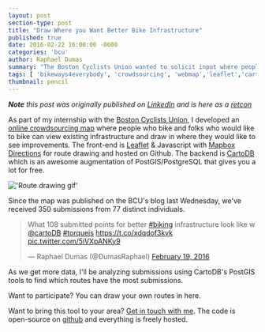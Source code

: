 ```yaml
---
layout: post
section-type: post
title: "Draw Where you Want Better Bike Infrastructure"
published: true
date: 2016-02-22 16:00:00 -0600
categories: 'bcu'
author: Raphael Dumas
summary: "The Boston Cyclists Union wanted to solicit input where people wanted better biking infrastructe, so I made a crowdsourcing map."
tags: [ 'bikeways4everybody', 'crowdsourcing', 'webmap','leaflet','cartodb']
thumbnail: pencil  
---
```


_**Note** this post was originally published on [LinkedIn](https://www.linkedin.com/pulse/where-do-you-want-better-biking-infrastructure-boston-raphael-dumas?trk=prof-post) and is here as a [retcon](http://tvtropes.org/pmwiki/pmwiki.php/Main/Retcon)_

As part of my internship with the [Boston Cyclists Union](http://bostoncyclistsunion.org/), I developed an [online crowdsourcing map](http://boston-cyclists-union.github.io/bikeways4everybody) where people who bike and folks who would like to bike can view existing infrastructure and draw in where they would like to see improvements. The front-end is [Leaflet](http://leafletjs.com/) & Javascript with [Mapbox Directions](https://www.mapbox.com/developers/api/directions/) for route drawing and hosted on Github. The backend is [CartoDB](http://cartodb.com/) which is an awesome augmentation of PostGIS/PostgreSQL that gives you a lot for free.

!['Route drawing gif'](https://raw.githubusercontent.com/radumas/bikeways4everybody/gh-pages/img/draw_route.gif)

Since the map was published on the BCU's blog last Wednesday, we've received 350 submissions from 77 distinct individuals.

<blockquote class="twitter-tweet tw-align-center" data-lang="en"><p lang="en" dir="ltr">What 108 submitted points for better <a href="https://twitter.com/hashtag/biking?src=hash">#biking</a> infrastructure look like w <a href="https://twitter.com/cartoDB">@cartoDB</a> <a href="https://twitter.com/hashtag/torquejs?src=hash">#torquejs</a> <a href="https://t.co/xdqdof3kvk">https://t.co/xdqdof3kvk</a> <a href="https://t.co/5iVXpANKy9">pic.twitter.com/5iVXpANKy9</a></p>&mdash; Raphael Dumas (@DumasRaphael) <a href="https://twitter.com/DumasRaphael/status/700786206867480576">February 19, 2016</a></blockquote>
<script async src="//platform.twitter.com/widgets.js" charset="utf-8"></script>

As we get more data, I'll be analyzing submissions using CartoDB's PostGIS tools to find which routes have the most submissions.

Want to participate? You can draw your own routes in here.

Want to bring this tool to your area? [Get in touch with me](http://radumas.info/#contact). The code is open-source on [github](https://github.com/radumas/bikeways4everybody) and everything is freely hosted.
